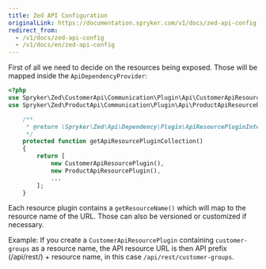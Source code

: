 ```yaml
---
title: Zed API Configuration
originalLink: https://documentation.spryker.com/v1/docs/zed-api-config
redirect_from:
  - /v1/docs/zed-api-config
  - /v1/docs/en/zed-api-config
---
```


First of all we need to decide on the resources being exposed. Those will be mapped inside the `ApiDependencyProvider`:

```php
<?php
use Spryker\Zed\CustomerApi\Communication\Plugin\Api\CustomerApiResourcePlugin;
use Spryker\Zed\ProductApi\Communication\Plugin\Api\ProductApiResourcePlugin;

    /**
     * @return \Spryker\Zed\Api\Dependency\Plugin\ApiResourcePluginInterface[]
     */
    protected function getApiResourcePluginCollection()
    {
        return [
            new CustomerApiResourcePlugin(),
            new ProductApiResourcePlugin(),
            ...
        ];
    }

```

Each resource plugin contains a `getResourceName()` which will map to the resource name of the URL. Those can also be versioned or customized if necessary.

Example: If you create a `CustomerApiResourcePlugin` containing `customer-groups` as a resource name, the API resource URL is then API prefix (/api/rest/) + resource name, in this case `/api/rest/customer-groups`.
